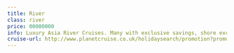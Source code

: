 ```yaml
---
title: River
class: river
price: 00000000
info: Luxury Asia River Cruises. Many with exclusive savings, shore excursions & more.
cruise-url: http://www.planetcruise.co.uk/holidaysearch/promotion?promotionid=12356&utm_medium=referral&utm_source=secret-escapes&utm_campaign=website-river
---
```

